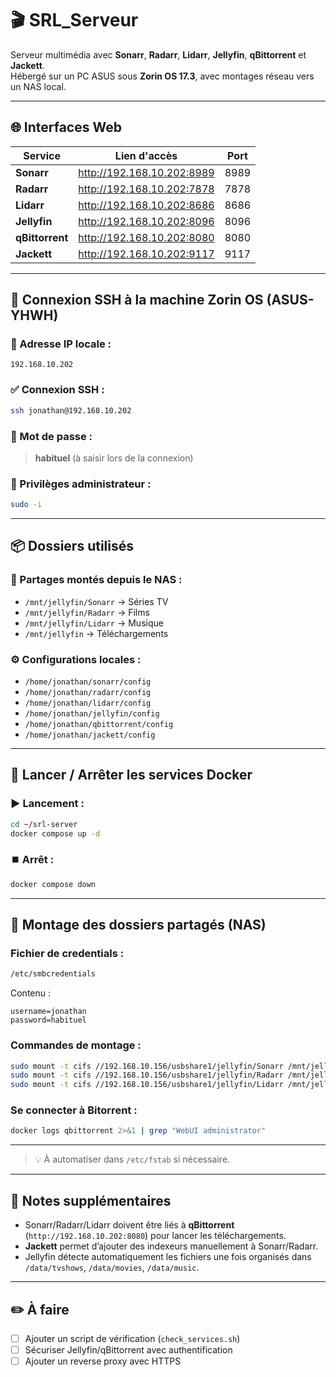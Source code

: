 # 🎬 SRL_Serveur  
Serveur multimédia avec **Sonarr**, **Radarr**, **Lidarr**, **Jellyfin**, **qBittorrent** et **Jackett**.  
Hébergé sur un PC ASUS sous **Zorin OS 17.3**, avec montages réseau vers un NAS local.

---

## 🌐 Interfaces Web

| Service      | Lien d'accès                                | Port |
|--------------|---------------------------------------------|------|
| **Sonarr**   | http://192.168.10.202:8989                  | 8989 |
| **Radarr**   | http://192.168.10.202:7878                  | 7878 |
| **Lidarr**   | http://192.168.10.202:8686                  | 8686 |
| **Jellyfin** | http://192.168.10.202:8096                  | 8096 |
| **qBittorrent** | http://192.168.10.202:8080              | 8080 |
| **Jackett**  | http://192.168.10.202:9117                  | 9117 |

---

## 🔐 Connexion SSH à la machine Zorin OS (ASUS-YHWH)

### 📍 Adresse IP locale :
`192.168.10.202`

### ✅ Connexion SSH :
```bash
ssh jonathan@192.168.10.202
```

### 🧠 Mot de passe :
> **habituel** (à saisir lors de la connexion)

### 🔧 Privilèges administrateur :
```bash
sudo -i
```

---

## 📦 Dossiers utilisés

### 🎵 Partages montés depuis le NAS :
- `/mnt/jellyfin/Sonarr` → Séries TV
- `/mnt/jellyfin/Radarr` → Films
- `/mnt/jellyfin/Lidarr` → Musique
- `/mnt/jellyfin` → Téléchargements

### ⚙️ Configurations locales :
- `/home/jonathan/sonarr/config`
- `/home/jonathan/radarr/config`
- `/home/jonathan/lidarr/config`
- `/home/jonathan/jellyfin/config`
- `/home/jonathan/qbittorrent/config`
- `/home/jonathan/jackett/config`

---

## 🐳 Lancer / Arrêter les services Docker

### ▶️ Lancement :
```bash
cd ~/srl-server
docker compose up -d
```

### ⏹️ Arrêt :
```bash
docker compose down
```

---

## 🔄 Montage des dossiers partagés (NAS)

### Fichier de credentials :
```bash
/etc/smbcredentials
```
Contenu :
```
username=jonathan
password=habituel
```

### Commandes de montage :
```bash
sudo mount -t cifs //192.168.10.156/usbshare1/jellyfin/Sonarr /mnt/jellyfin/Sonarr -o credentials=/etc/smbcredentials,vers=2.1,rw,uid=1000,gid=1000
sudo mount -t cifs //192.168.10.156/usbshare1/jellyfin/Radarr /mnt/jellyfin/Radarr -o credentials=/etc/smbcredentials,vers=2.1,rw,uid=1000,gid=1000
sudo mount -t cifs //192.168.10.156/usbshare1/jellyfin/Lidarr /mnt/jellyfin/Lidarr -o credentials=/etc/smbcredentials,vers=2.1,rw,uid=1000,gid=1000
```

### Se connecter à Bitorrent :
```bash
docker logs qbittorrent 2>&1 | grep "WebUI administrator"
```

---
> 💡 À automatiser dans `/etc/fstab` si nécessaire.

---

## 🧠 Notes supplémentaires

- Sonarr/Radarr/Lidarr doivent être liés à **qBittorrent** (`http://192.168.10.202:8080`) pour lancer les téléchargements.
- **Jackett** permet d’ajouter des indexeurs manuellement à Sonarr/Radarr.
- Jellyfin détecte automatiquement les fichiers une fois organisés dans `/data/tvshows`, `/data/movies`, `/data/music`.

---

## ✏️ À faire

- [ ] Ajouter un script de vérification (`check_services.sh`)
- [ ] Sécuriser Jellyfin/qBittorrent avec authentification
- [ ] Ajouter un reverse proxy avec HTTPS
